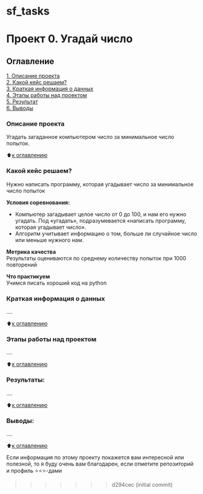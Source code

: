 
# sf_tasks

# Проект 0. Угадай число

## Оглавление  
[1. Описание проекта](https://github.com/shuher237/sf_tasks/tree/main/project_0/README.md#Описание-проекта)  
[2. Какой кейс решаем?](https://github.com/shuher237/sf_tasks/tree/main/project_0/README.md#Какой-кейс-решаем)  
[3. Краткая информация о данных](https://github.com/shuher237/sf_tasks/tree/main/project_0/README.md#Краткая-информация-о-данных)  
[4. Этапы работы над проектом](https://github.com/shuher237/sf_tasks/tree/main/project_0/README.md#Этапы-работы-над-проектом)  
[5. Результат](https://github.com/shuher237/sf_tasks/tree/main/project_0/README.md#Результат)    
[6. Выводы](https://github.com/shuher237/sf_tasks/tree/main/project_0/README.md#Выводы) 

### Описание проекта    
Угадать загаданное компьютером число за минимальное число попыток.

:arrow_up:[к оглавлению](https://github.com/shuher237/sf_tasks/tree/main/project_0/README.md#Оглавление)


### Какой кейс решаем?    
Нужно написать программу, которая угадывает число за минимальное число попыток

**Условия соревнования:**  
- Компьютер загадывает целое число от 0 до 100, и нам его нужно угадать. Под «угадать», подразумевается «написать программу, которая угадывает число».
- Алгоритм учитывает информацию о том, больше ли случайное число или меньше нужного нам.

**Метрика качества**     
Результаты оцениваются по среднему количеству попыток при 1000 повторений

**Что практикуем**     
Учимся писать хороший код на python


### Краткая информация о данных
....
  
:arrow_up:[к оглавлению](.README.md#Оглавление)


### Этапы работы над проектом  
....

:arrow_up:[к оглавлению](.README.md#Оглавление)


### Результаты:  
....

:arrow_up:[к оглавлению](.README.md#Оглавление)


### Выводы:  
....

:arrow_up:[к оглавлению](.README.md#Оглавление)


Если информация по этому проекту покажется вам интересной или полезной, то я буду очень вам благодарен, если отметите репозиторий и профиль ⭐️⭐️⭐️-дами
>>>>>>> d294cec (initial commit)
